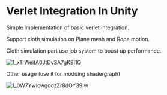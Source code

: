 # Verlet Integration In Unity

Simple implementation of basic verlet integration.

Support cloth simulation on Plane mesh and Rope motion.

Cloth simulation part use job system to boost up performance.

![1_xTrWeitA0JtDvSA7gK9I1Q](https://user-images.githubusercontent.com/13420668/188545760-c297c3d6-1f98-49ca-9e8d-e8e7ac703d43.gif)

Other usage (use it for modding shadergraph)

![1_0W7YwicwgqozZr8dOY39Iw](https://user-images.githubusercontent.com/13420668/188546046-23350850-0d7e-40ab-9119-6c1f34868ffc.gif)
